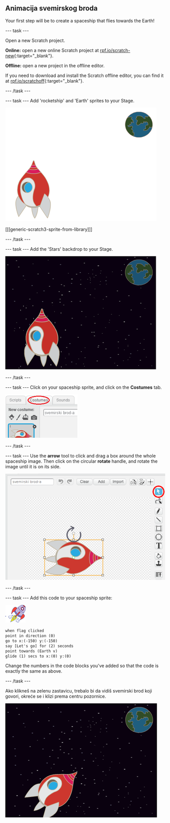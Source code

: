 ## Animacija svemirskog broda

Your first step will be to create a spaceship that flies towards the Earth!

\--- task \---

Open a new Scratch project.

**Online:** open a new online Scratch project at [rpf.io/scratch-new](http://rpf.io/scratchon){:target="_blank"}.

**Offline:** open a new project in the offline editor.

If you need to download and install the Scratch offline editor, you can find it at [rpf.io/scratchoff](http://rpf.io/scratchoff){:target="_blank"}.

\--- /task \---

\--- task \--- Add 'rocketship' and 'Earth' sprites to your Stage.

![Likovi svemirskog broda i Zemlje](images/space-sprites.png)

[[[generic-scratch3-sprite-from-library]]]

\--- /task \---

\--- task \--- Add the 'Stars' backdrop to your Stage.

![Pozadina 'svemir'](images/space-backdrop.png)

\--- /task \---

\--- task \--- Click on your spaceship sprite, and click on the **Costumes** tab.

![Kostim lika](images/space-costume.png)

\--- /task \---

\--- task \--- Use the **arrow** tool to click and drag a box around the whole spaceship image. Then click on the circular **rotate** handle, and rotate the image until it is on its side.

![Okretanje kostima](images/space-rotate.png)

\--- /task \---

\--- task \--- Add this code to your spaceship sprite:

![Spaceship sprite](images/sprite-spaceship.png)

```blocks3
when flag clicked
point in direction (0)
go to x:(-150) y:(-150)
say [Let's go] for (2) seconds
point towards (Earth v)
glide (1) secs to x:(0) y:(0)
```

Change the numbers in the code blocks you've added so that the code is exactly the same as above.

\--- /task \---

Ako klikneš na zelenu zastavicu, trebalo bi da vidiš svemirski brod koji govori, okreće se i klizi prema centru pozornice.

![Isprobavanje animacije svemirskog broda](images/space-animate-stage.png)